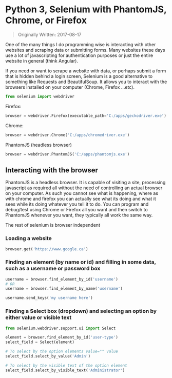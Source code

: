# Python 3, Selenium with PhantomJS, Chrome, or Firefox

> Originally Written: 2017-08-17

One of the many things I do programming wise is interacting with other websites and scraping data or submitting forms. 
Many websites these days use a lot of javascripting for authentication purposes or just the entire website in 
general (think Angular).

If you need or want to scrape a website with data, or perhaps submit a form that is hidden behind a login screen, 
Selenium is a good alternative to something like Requests and BeautifulSoup. It allows you to interact with the 
browsers installed on your computer (Chrome, Firefox ...etc).

```python
from selenium import webdriver
```

Firefox:

```python
browser = webdriver.Firefox(executable_path='C:/apps/geckodriver.exe')
```

Chrome:

```python
browser = webdriver.Chrome('C:/apps/chromedriver.exe')
```

PhantomJS (headless browser)

```python
browser = webdriver.PhantomJS('C:/apps/phantomjs.exe')
```

## Interacting with the browser

PhantomJS is a headless browser. It is capable of visiting a site, processing javascript as required all without 
the need of controlling an actual browser on your computer. As such you cannot see what is happening, where as with 
chrome and firefox you can actually see what its doing and what it sees while its doing whatever you tell it to do. 
You can program and debug/test using Chrome or Firefox all you want and then switch to PhantomJS whenever you want, 
they typically all work the same way.

The rest of selenium is browser independent

### Loading a website

```python
browser.get('https://www.google.ca')
```

### Finding an element (by name or id) and filling in some data, such as a username or password box

```python
username = browser.find_element_by_id('username')
# OR
username = browser.find_element_by_name('username')

username.send_keys('my username here')
```

### Finding a Select box (dropdown) and selecting an option by either value or visible text

```python
from selenium.webdriver.support.ui import Select

element = browser.find_element_by_id('user-type')
select_field = Select(element)

# To select by the option elements value="" value
select_field.select_by_value('Admin')

# To select by the visible text of the option element
select_field.select_by_visible_text('Administrator')
```
